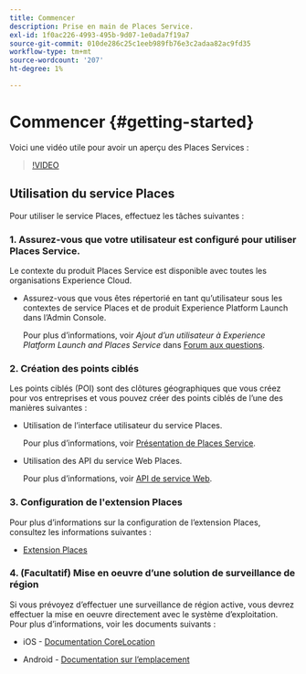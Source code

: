 ```yaml
---
title: Commencer
description: Prise en main de Places Service.
exl-id: 1f0ac226-4993-495b-9d07-1e0ada7f19a7
source-git-commit: 010de286c25c1eeb989fb76e3c2adaa82ac9fd35
workflow-type: tm+mt
source-wordcount: '207'
ht-degree: 1%

---
```


# Commencer {#getting-started}

Voici une vidéo utile pour avoir un aperçu des Places Services :

<!--
Test of different youtube link for exl
-->

>[!VIDEO](https://video.tv.adobe.com/v/3455114?captions=fre_fr)

## Utilisation du service Places

Pour utiliser le service Places, effectuez les tâches suivantes :

### 1. Assurez-vous que votre utilisateur est configuré pour utiliser Places Service.

Le contexte du produit Places Service est disponible avec toutes les organisations Experience Cloud.

* Assurez-vous que vous êtes répertorié en tant qu’utilisateur sous les contextes de service Places et de produit Experience Platform Launch dans l’Admin Console.

  Pour plus d’informations, voir *Ajout d’un utilisateur à Experience Platform Launch and Places Service* dans [Forum aux questions](/help/places-gain-access.md).


### 2. Création des points ciblés

Les points ciblés (POI) sont des clôtures géographiques que vous créez pour vos entreprises et vous pouvez créer des points ciblés de l’une des manières suivantes :

* Utilisation de l’interface utilisateur du service Places.

  Pour plus d’informations, voir [Présentation de Places Service](/help/poi-mgmt-ui/poi-mgmt-ui-overview.md).

* Utilisation des API du service Web Places.

  Pour plus d’informations, voir [API de service Web](/help/web-service-api/places-web-services.md).


### 3. Configuration de l&#39;extension Places

Pour plus d’informations sur la configuration de l’extension Places, consultez les informations suivantes :

* [Extension Places](/help/places-ext-aep-sdks/places-extension/places-extension.md)

### 4. (Facultatif) Mise en oeuvre d’une solution de surveillance de région

Si vous prévoyez d’effectuer une surveillance de région active, vous devrez effectuer la mise en oeuvre directement avec le système d’exploitation. Pour plus d’informations, voir les documents suivants :

* iOS - [Documentation CoreLocation](https://developer.apple.com/documentation/corelocation/monitoring_the_user_s_proximity_to_geographic_regions)

* Android - [Documentation sur l’emplacement](https://developer.android.com/training/location/geofencing)